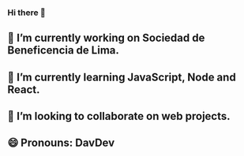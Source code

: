 ### Hi there 👋

## 🔭 I’m currently working on Sociedad de Beneficencia de Lima.
## 🌱 I’m currently learning JavaScript, Node and React.
## 👯 I’m looking to collaborate on web projects.
## 😄 Pronouns: DavDev 

<!--
**rcaichihua/rcaichihua** is a ✨ _special_ ✨ repository because its `README.md` (this file) appears on your GitHub profile.

Here are some ideas to get you started:

- 🔭 I’m currently working on Sociedad de Beneficencia de Lima
- 🌱 I’m currently learning JavaScript, Node and React.
- 👯 I’m looking to collaborate on web projects.
- 🤔 I’m looking for help with ...
- 💬 Ask me about ...
- 📫 How to reach me: ...
- 😄 Pronouns: DavDev
- ⚡ Fun fact: ...
-->
